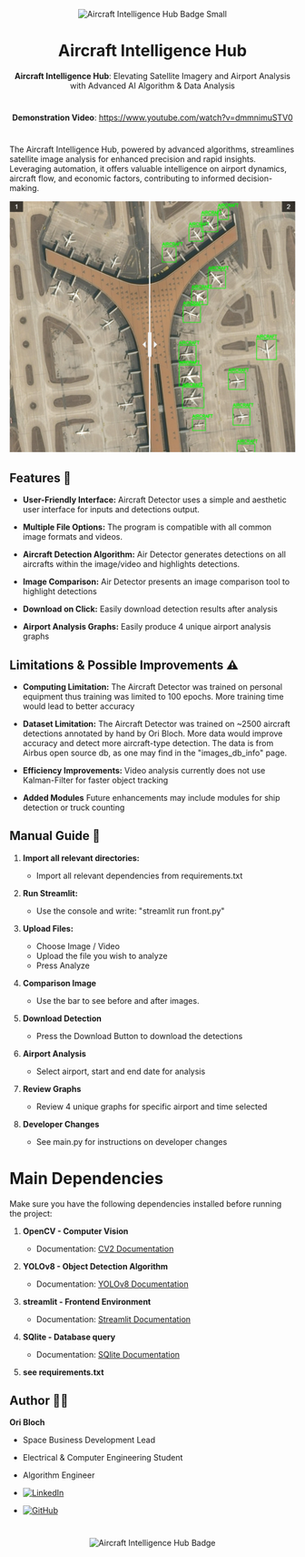 <div style="text-align: center;">

![Aircraft Intelligence Hub Badge Small](https://github.com/OriBloch/Aircraft-Intelligence-Hub/assets/153440570/b40ce665-6b24-4486-b553-81d0bafdc16c)

# Aircraft Intelligence Hub

**Aircraft Intelligence Hub**: Elevating Satellite Imagery and Airport Analysis with Advanced AI Algorithm & Data Analysis
#
**Demonstration Video**: https://www.youtube.com/watch?v=dmmnimuSTV0

</div>


#


The Aircraft Intelligence Hub, powered by advanced algorithms, streamlines satellite image analysis for enhanced precision and rapid insights. Leveraging automation, it offers valuable intelligence on airport dynamics, aircraft flow, and economic factors, contributing to informed decision-making.

<div style="text-align: center;">
  <img src="images/DetectionComparison.png" alt="Aircraft Detector" />
</div>



## Features 🚀

- **User-Friendly Interface:** Aircraft Detector uses a simple and aesthetic user interface for inputs and detections output.

- **Multiple File Options:** The program is compatible with all common image formats and videos. 

- **Aircraft Detection Algorithm:** Air Detector generates detections on all aircrafts within the image/video and highlights detections.

- **Image Comparison:** Air Detector presents an image comparison tool to highlight detections

- **Download on Click:** Easily download detection results after analysis

- **Airport Analysis Graphs:** Easily produce 4 unique airport analysis graphs

## Limitations & Possible Improvements ⚠️

- **Computing Limitation:** The Aircraft Detector was trained on personal equipment thus training was limited to 100 epochs. More training time would lead to better accuracy

- **Dataset Limitation:** The Aircraft Detector was trained on ~2500 aircraft detections annotated by hand by Ori Bloch. More data would improve accuracy and detect more aircraft-type detection. The data is from Airbus open source db, as one may find in the "images_db_info" page.

- **Efficiency Improvements:** Video analysis currently does not use Kalman-Filter for faster object tracking

- **Added Modules**  Future enhancements may include modules for ship detection or truck counting

## Manual Guide 📖

1. **Import all relevant directories:**
   - Import all relevant dependencies from requirements.txt

2. **Run Streamlit:**
   - Use the console and write: "streamlit run front.py"

3. **Upload Files:**
   - Choose Image / Video
   - Upload the file you wish to analyze
   - Press Analyze

4. **Comparison Image**
   - Use the bar to see before and after images.

5. **Download Detection**
   - Press the Download Button to download the detections
   
6. **Airport Analysis**
   - Select airport, start and end date for analysis
   
7. **Review Graphs**
   - Review 4 unique graphs for specific airport and time selected 

8. **Developer Changes**
   - See main.py for instructions on developer changes 


# Main Dependencies

Make sure you have the following dependencies installed before running the project:

1. **OpenCV - Computer Vision**
   - Documentation: [CV2 Documentation](https://docs.opencv.org/4.x/)

2. **YOLOv8 - Object Detection Algorithm**
   - Documentation: [YOLOv8 Documentation](https://docs.ultralytics.com/)

3. **streamlit - Frontend Environment**
   - Documentation: [Streamlit Documentation](https://docs.streamlit.io/)
   
4. **SQlite - Database query**
   - Documentation: [SQlite Documentation](https://www.sqlite.org/docs.html)

5. **see requirements.txt**


## Author 🧑‍💻

**Ori Bloch**
- Space Business Development Lead
- Electrical & Computer Engineering Student
- Algorithm Engineer



- [![LinkedIn](https://img.shields.io/badge/LinkedIn-Ori_Bloch-blue?style=flat-square&logo=linkedin)](https://www.linkedin.com/in/ori-bloch-312768207/)
- [![GitHub](https://img.shields.io/badge/GitHub-Ori_Bloch-black?style=flat-square&logo=github)](https://github.com/OriBloch)
#

<div style="text-align: center;">
  <img src="https://github.com/OriBloch/Aircraft-Intelligence-Hub/assets/153440570/28488af0-1a0b-427e-88d0-8d3d2370e114" alt="Aircraft Intelligence Hub Badge" />
</div>
